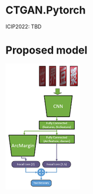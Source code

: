 # CTGAN.Pytorch
ICIP2022: TBD

# Proposed model
<img src="https://github.com/HsiaoLiWei/Chinese-advertisement-board-identification/blob/main/img/modelclass.png" width=40% height=40%>
